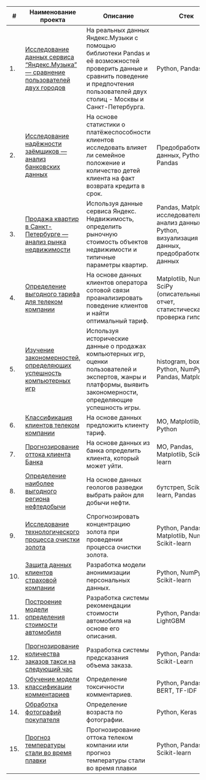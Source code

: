| #    | Наименование проекта                | Описание                                                     | Стек                    |
| ---- | ------------------------------------------------------------ | ------------------------------------------------------------ | ----------------------- |
| 1.   | [Исследование данных сервиса “Яндекс.Музыка” — сравнение пользователей двух городов](https://github.com/KseniiaBogatenkova/Portfolio/tree/main/01_basic_python) | На реальных данных Яндекс.Музыки с помощью библиотеки Pandas и её возможностей проверить данные и сравнить поведение и предпочтения пользователей двух столиц - Москвы и Санкт-Петербурга. | Python, Pandas |
| 2.   | [Исследование надёжности заёмщиков — анализ банковских данных](https://github.com/KseniiaBogatenkova/Portfolio/tree/main/02_data_preprocessing) | На основе статистики о платёжеспособности клиентов исследовать влияет ли семейное положение и количество детей клиента на факт возврата кредита в срок. | Предобработка данных, Python, Pandas |
| 3.   | [Продажа квартир в Санкт-Петербурге — анализ рынка недвижимости](https://github.com/KseniiaBogatenkova/Portfolio/tree/main/03_research_data_analysis) | Используя данные сервиса Яндекс. Недвижимость, определить рыночную стоимость объектов недвижимости и типичные параметры квартир. | Pandas, Matplotlib, исследовательский анализ данных, Python, визуализация данных, предобработка данных |
| 4.   | [Определение выгодного тарифа для телеком компании](https://github.com/KseniiaBogatenkova/Portfolio/tree/main/04_statistical_data_analysis) | На основе данных клиентов оператора сотовой связи проанализировать поведение клиентов и найти оптимальный тариф. | Matplotlib, NumPy, SciPy (описательный отчет, статистическая проверка гипотез) |
| 5.   | [Изучение закономерностей, определяющих успешность компьютерных игр](https://github.com/KseniiaBogatenkova/Portfolio/tree/main/05_composite_project_1) | Используя исторические данные о продажах компьютерных игр, оценки пользователей и экспертов, жанры и платформы, выявить закономерности, определяющие успешность игры. | histogram, boxplot, Python, NumPy, Pandas, Matplotlib |
| 6.   | [Классификация клиентов телеком компании](https://github.com/KseniiaBogatenkova/Portfolio/tree/main/06_machine_learning) | На основе данных предложить клиенту тариф. | МО, Matplotlib, Python |
| 7.   | [Прогнозирование оттока клиента Банка](https://github.com/KseniiaBogatenkova/Portfolio/tree/main/07_learning_with_a_teacher) | На основе данных из банка определить клиента, который может уйти. | МО, Pandas, Matplotlib, Scikit-learn |
| 8.   | [Определение наиболее выгодного региона нефтедобычи](https://github.com/KseniiaBogatenkova/Portfolio/tree/main/08_machine_learning_in_business) | На основе данных геологов разведки выбрать район для добычи нефти. | бутстреп, Scikit-learn, Pandas |
| 9.   | [Исследование технологического процесса очистки золота](https://github.com/KseniiaBogatenkova/Portfolio/tree/main/09_composite_project_2) | Спрогнозировать концентрацию золота при проведении процесса очистки золота. | Python, Pandas, Matplotlib, NumPy, Scikit-learn |
| 10.   | [Защита данных клиентов страховой компании](https://github.com/KseniiaBogatenkova/Portfolio/tree/main/10_linear_algebra) | Разработка модели анонимизации персональных данных. | Python, NumPy, Scikit-learn |
| 11.   | [Построение модели определения стоимости автомобиля](https://github.com/KseniiaBogatenkova/Portfolio/tree/main/11_numerical_methods) | Разработка системы рекомендации стоимости автомобиля на основе его описания. | Python, Pandas, LightGBM |
| 12.   | [Прогнозирование количества заказов такси на следующий час](https://github.com/KseniiaBogatenkova/Portfolio/tree/main/12_time_series) | Разработка системы предсказания объема заказа. | Python, Pandas, Scikit-Learn |
| 13.   | [Обучение модели классификации комментариев](https://github.com/KseniiaBogatenkova/Portfolio/tree/main/13_machine_learning_for_texts) | Определение токсичности комментариев. | Python, Pandas, BERT, TF-IDF |
| 14.   | [Обработка фотографий покупателя](https://github.com/KseniiaBogatenkova/Portfolio/tree/main/14_%D1%81omputer_vision) | Определение возраста по фотографии. | Python, Keras |
| 15.   | [Прогноз температуры стали во время плавки](https://github.com/KseniiaBogatenkova/Portfolio/tree/main/15_final_project) | Прогнозирование оттока телеком компании или прогноз температуры стали во время плавки | Python, Pandas, Scikit-learn |
